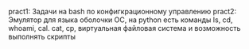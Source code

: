 pract1: Задачи на bash по конфигкрационному управлению
pract2: Эмулятор для языка оболочки ОС, на python
есть команды ls, cd, whoami, cal. cat, cp, виртуальная файловая система и возможность выполнять скрипты